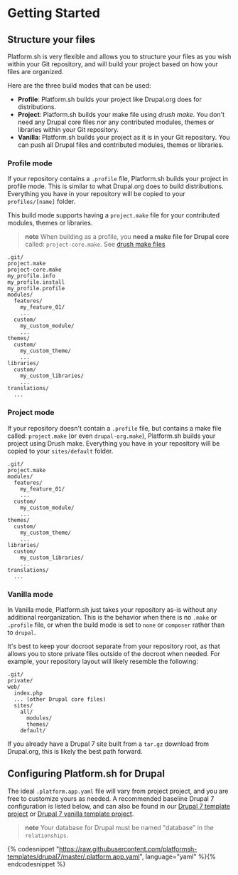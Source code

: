 # Getting Started

## Structure your files

Platform.sh is very flexible and allows you to structure your files as you wish within your Git repository, and will build your project based on how your files are organized.

Here are the three build modes that can be used:

-   **Profile**: Platform.sh builds your project like Drupal.org does for distributions.
-   **Project**: Platform.sh builds your make file using *drush make*. You don't need any Drupal core files nor any contributed modules, themes or libraries within your Git repository.
-   **Vanilla**: Platform.sh builds your project as it is in your Git repository. You can push all Drupal files and contributed modules, themes or libraries.

### Profile mode

If your repository contains a `.profile` file, Platform.sh builds your project in profile mode. This is similar to what Drupal.org does to build distributions. Everything you have in your repository will be copied to your `profiles/[name]` folder.

This build mode supports having a `project.make` file for your contributed modules, themes or libraries.

> **note**
> When building as a profile, you **need a make file for Drupal core** called: `project-core.make`. See
[drush make files](/frameworks/drupal7/drush.md)

```
.git/
project.make
project-core.make
my_profile.info
my_profile.install
my_profile.profile
modules/
  features/
    my_feature_01/
    ...
  custom/
    my_custom_module/
    ...
themes/
  custom/
    my_custom_theme/
    ...
libraries/
  custom/
    my_custom_libraries/
    ...
translations/
  ...
```

### Project mode

If your repository doesn't contain a `.profile` file, but contains a make file called: `project.make` (or even `drupal-org.make`), Platform.sh builds your project using Drush make. Everything you have in your repository will be copied to your `sites/default` folder.

```
.git/
project.make
modules/
  features/
    my_feature_01/
    ...
  custom/
    my_custom_module/
    ...
themes/
  custom/
    my_custom_theme/
    ...
libraries/
  custom/
    my_custom_libraries/
    ...
translations/
  ...
```

### Vanilla mode

In Vanilla mode, Platform.sh just takes your repository as-is without any additional reorganization.  This is the behavior when there is no `.make` or `.profile` file, or when the build mode is set to `none` or `composer` rather than to `drupal`.

It's best to keep your docroot separate from your repository root, as that allows you to store private files outside of the docroot when needed.  For example, your repository layout will likely resemble the following:

```
.git/
private/
web/
  index.php
  ... (other Drupal core files)
  sites/
    all/
      modules/
      themes/
    default/
```

If you already have a Drupal 7 site built from a `tar.gz` download from Drupal.org, this is likely the best path forward.

## Configuring Platform.sh for Drupal

The ideal `.platform.app.yaml` file will vary from project project, and you are free to customize yours as needed.  A recommended baseline Drupal 7 configuration is listed below, and can also be found in our [Drupal 7 template project](https://github.com/platformsh-templates/drupal7) or [Drupal 7 vanilla template project](https://github.com/platformsh-templates/drupal7-vanilla).

> **note**
> Your database for Drupal must be named "database" in the `relationships`.

{% codesnippet "https://raw.githubusercontent.com/platformsh-templates/drupal7/master/.platform.app.yaml", language="yaml" %}{% endcodesnippet %}

